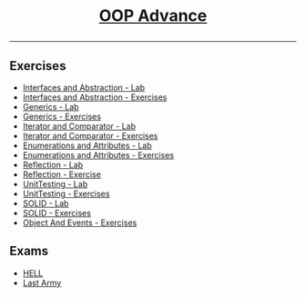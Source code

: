 # <a href="https://softuni.bg/trainings/1637/c-sharp-oop-advanced-july-2017" rel="OOP Advance"><p align="center"> OOP Advance <p>
</a>

---

## Exercises
- <a href="https://github.com/baal98/SoftUni-Software-Engineering-master/tree/master/SoftUni-Software-Engineering-master/C%23Fundamentals/OOP-Advanced/Exercises/InterfacesAndAbstraction-Lab" > Interfaces and Abstraction - Lab </a> 
- <a href="https://github.com/baal98/SoftUni-Software-Engineering-master/tree/master/SoftUni-Software-Engineering-master/C%23Fundamentals/OOP-Advanced/Exercises/Interfaces-Exercises" > Interfaces and Abstraction - Exercises </a> 
- <a href="https://github.com/baal98/SoftUni-Software-Engineering-master/tree/master/SoftUni-Software-Engineering-master/C%23Fundamentals/OOP-Advanced/Exercises/Generics-Lab" > Generics - Lab </a> 
- <a href="https://github.com/baal98/SoftUni-Software-Engineering-master/tree/master/SoftUni-Software-Engineering-master/C%23Fundamentals/OOP-Advanced/Exercises/Generics-Exercise" > Generics - Exercises </a> 
- <a href="https://github.com/baal98/SoftUni-Software-Engineering-master/tree/master/SoftUni-Software-Engineering-master/C%23Fundamentals/OOP-Advanced/Exercises/IteratorsComparators-Lab" > Iterator and Comparator - Lab  </a> 
- <a href="https://github.com/baal98/SoftUni-Software-Engineering-master/tree/master/SoftUni-Software-Engineering-master/C%23Fundamentals/OOP-Advanced/Exercises/IteratorComparator-Exercises" > Iterator and Comparator - Exercises  </a> 
- <a href="https://github.com/baal98/SoftUni-Software-Engineering-master/tree/master/SoftUni-Software-Engineering-master/C%23Fundamentals/OOP-Advanced/Exercises/EnumerationsAttributes-Lab" > Enumerations and Attributes - Lab </a> 
- <a href="https://github.com/baal98/SoftUni-Software-Engineering-master/tree/master/SoftUni-Software-Engineering-master/C%23Fundamentals/OOP-Advanced/Exercises/EnumsAttributes-Exercise" > Enumerations and Attributes - Exercises </a> 
- <a href="https://github.com/baal98/SoftUni-Software-Engineering-master/tree/master/SoftUni-Software-Engineering-master/C%23Fundamentals/OOP-Advanced/Exercises/Reflection-Lab" > Reflection - Lab </a> 
- <a href="https://github.com/baal98/SoftUni-Software-Engineering-master/tree/master/SoftUni-Software-Engineering-master/C%23Fundamentals/OOP-Advanced/Exercises/Reflection-Exercise" > Reflection - Exercise </a>
- <a href="https://github.com/baal98/SoftUni-Software-Engineering-master/tree/master/SoftUni-Software-Engineering-master/C%23Fundamentals/OOP-Advanced/Exercises/UnitTesting-Lab" > UnitTesting - Lab </a>
- <a href="https://github.com/baal98/SoftUni-Software-Engineering-master/tree/master/SoftUni-Software-Engineering-master/C%23Fundamentals/OOP-Advanced/Exercises/UnitTesting-Exercises" > UnitTesting - Exercises </a>
- <a href="https://github.com/baal98/SoftUni-Software-Engineering-master/tree/master/SoftUni-Software-Engineering-master/C%23Fundamentals/OOP-Advanced/Exercises/SOLID-Lab" > SOLID - Lab </a>
- <a href="https://github.com/baal98/SoftUni-Software-Engineering-master/tree/master/SoftUni-Software-Engineering-master/C%23Fundamentals/OOP-Advanced/Exercises/SOLID-Exercise" > SOLID - Exercises </a>
- <a href="https://github.com/baal98/SoftUni-Software-Engineering-master/tree/master/SoftUni-Software-Engineering-master/C%23Fundamentals/OOP-Advanced/Exercises/ObjectAndEvents-Exercises" > Object And Events - Exercises </a>

## Exams

-  <a href="https://github.com/baal98/SoftUni-Software-Engineering-master/tree/master/SoftUni-Software-Engineering-master/C%23Fundamentals/OOP-Advanced/Exams/Hell-Skeleton" > HELL </a>
-  <a href="https://github.com/baal98/SoftUni-Software-Engineering-master/tree/master/SoftUni-Software-Engineering-master/C%23Fundamentals/OOP-Advanced/Exams/LastArmy-20.08.17" > Last Army </a>
